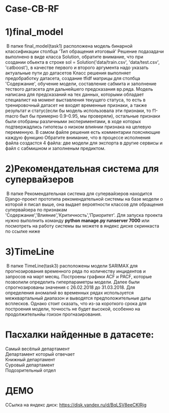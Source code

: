 # Case-CB-RF
# 1)final_model
   &nbsp;В папке final_model(task1) расположена модель бинарной классификации столбца 'Тип обращения итоговый'
   Решение подазадачи выполнено в виде класса Solution, обратите внимание, что при создании обьекта в строке
   sol = Solution('data/train.csv', 'data/test.csv', 'catboost'), в качестве первого и второго аргумента надо указать актуальные пути до датасетов
   Класс решения выполняет предобработку датасета, создание tfidf матрицы для столбца 'Содержание', обучение модели, 
   составление сабмита и заполнение тествого датасета для дальнейшего предсказания вр.ряда.
   Модель написана для предсказаний на тех данных, которыми обладает 
   специалист на момент выставления текущего статуса,
   то есть в тренировочный датасет не входят временные признаки, 
   а также результат и статус(если бы модель использовала эти признаки, 
   то f1-macro был бы примерно 0.9-0.95, мы проверяли), остальные признаки были отобраны 
   различными экспериментами, в ходе которых подтвержадлись гипотезы о низком влиянии 
   признака на целевую переменную.
   В самом файле решения есть комментарии поясняющие каждую функцию
   Обратите внимание, что в процессе исполнения файла создастся 4 файла: две модели для экспорта в другие сервисы и файл с сабмишном и заполненым предиктом.
# 2)Рекомендательная система для супервайзеров
   &nbsp;В папке Рекомендательная система для супервайзеров находится Django-проект прототипа рекомендательной системы на базе модели о которой я писал выше, 
   она выдает вероятности классов для обращения супервайзера по признакам 'Содержание','Влияние','Критичность','Приоритет'. Для запуска проекта нужно выполнить команду **python manage.py runserver    7000** или посмотреть на работу системы вы можете в яндекс диске скринкаста по ссылке ниже
# 3)TimeLine 
&nbsp;В папке TimeLine(task3) расположены модели SARIMAX для прогнозирования временного ряда по количеству инцидентов и запросов на март месяц. Построены графики ACF и PACF, которые позволили определить гиперпараметры модели.
Далее были спрогнозированы значения с 26.02.2018 до 31.03.2018. Для определения аномалий во временных рядах используется межквартальный диапазон и выводятся предположительные даты всплесков.
Однако стоит сказать, что из-за короткого срока для построения модели, точность не будет высокой, особенно на продолжительнйы гоизон прогназирования.
# Пасхалки найденные в датасете:
   Самый весёлый департамент  
   Департамент который отвечает  
   Книжный департамент  
   Суровый департамент  
   Подозрительный отдел  
# ДЕМО
   ССылка на яндекс диск: https://disk.yandex.ru/d/BqLSV8eeCKlRjg
